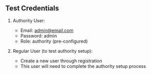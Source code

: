 ## Test Credentials

1. Authority User:
   - Email: admin@email.com
   - Password: admin
   - Role: authority (pre-configured)

2. Regular User (to test authority setup):
   - Create a new user through registration
   - This user will need to complete the authority setup process